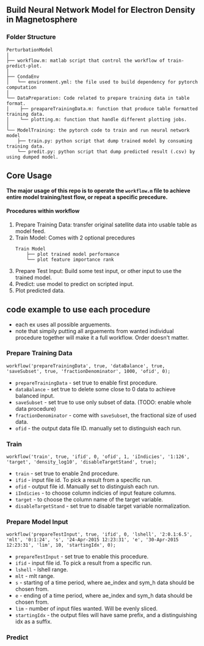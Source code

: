 ## Build Neural Network Model for Electron Density in Magnetosphere

### Folder Structure
```
PerturbationModel
│
├── workflow.m: matlab script that control the workflow of train-predict-plot.
│
├── CondaEnv
│   └── environment.yml: the file used to build dependency for pytorch computation
│
└── DataPreparation: Code related to prepare training data in table format.
│    ├── preapareTrainingData.m: function that produce table formatted training data.
│    └── plotting.m: function that handle different plotting jobs.
│
└── ModelTraining: the pytorch code to train and run neural network model
    ├── train.py: python script that dump trained model by consuming training data.
    └── predit.py: python script that dump predicted result (.csv) by using dumped model.
```

## Core Usage
**The major usage of this repo is to operate the `workflow.m` file to achieve entire model training/test flow, or repeat a specific precedure.**

#### Procedures within workflow
1. Prepare Training Data: transfer original satellite data into usable table as model feed.
2. Train Model: Comes with 2 optional precedures
    ```
    Train Model
        ├── plot trained model performance
        └── plot feature importance rank
    ```
3. Prepare Test Input: Build some test input, or other input to use the trained model.
4. Predict: use model to predict on scripted input.
5. Plot predicted data.

## code example to use each procedure
- each ex uses all possible arguements.
- note that simpily putting all arguements from wanted individual procedure together will make it a full workflow. Order doesn't matter.

### Prepare Training Data
```
workflow('prepareTrainingData', true, 'dataBalance', true, 'saveSubset', true, 'fractionDenominator', 1000, 'ofid', 0);
```
- `prepareTrainingData` - set true to enable first procedure.
- `dataBalance` - set true to delete some close to 0 data to achieve balanced input.
- `saveSubset` - set true to use only subset of data. (TODO: enable whole data procedure)
- `fractionDenominator` - come with `saveSubset`, the fractional size of used data.
- `ofid` - the output data file ID. manually set to distinguish each run.

### Train
```
workflow('train', true, 'ifid', 0, 'ofid', 1, 'iIndicies', '1:126', 'target', 'density_log10', 'disableTargetStand', true);
```
- `train` - set true to enable 2nd procedure.
- `ifid` - input file id. To pick a result from a specific run.
- `ofid` - output file id. Manually set to distinguish each run.
- `iIndicies` - to choose column indicies of input feature columns.
- `target` - to choose the column name of the target variable.
- `disableTargetStand` - set true to disable target variable normalization.

### Prepare Model Input
```
workflow('prepareTestInput', true, 'ifid', 0, 'lshell', '2:0.1:6.5', 'mlt', '0:1:24', 's', '24-Apr-2015 12:23:31', 'e', '30-Apr-2015 12:23:31', 'lim', 10, 'startingIdx', 0);
```
- `prepareTestInput` - set true to enable this procedure.
- `ifid` - input file id. To pick a result from a specific run.
- `lshell` - lshell range.
- `mlt` - mlt range.
- `s` - starting of a time period, where ae_index and sym_h data should be chosen from.
- `e` - ending of a time period, where ae_index and sym_h data should be chosen from.
- `lim` - number of input files wanted. Will be evenly sliced.
- `startingIdx` - the output files will have same prefix, and a distinguishing idx as a suffix.

### Predict
```

```